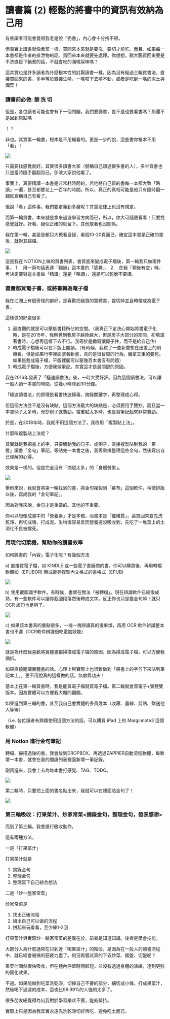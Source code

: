 # 讀書篇 (2) 輕鬆的將書中的資訊有效納為己用

有些讀者可能會覺得我老是說「扔書」，內心會十分捨不得。

但事實上讀書就像煮菜一樣，買回來本來就是要洗，要切才能吃。而且，如果每一本書都是作者的排泄物的話。買回來本來就要先處理。你想想，豬大腸買回來要是不洗直接下鍋煮的話，不就會吃的滿嘴屎味嗎？

這其實也是許多讀者為什麼根本性的討厭讀書一樣。因為沒有經過三輪買書法，直接買回來的書，多半等於直接生啃，一嘴咬下去啃不動，或者是吃到一嘴的泥土與爛菜！

### 讀書前必做: 篩 洗 切

但是，各位讀者可能也會有下一個問題，我們要篩書，豈不是也要看書嗎？那還不是回到原點嗎

！？

非也。其實第一輪書，根本是不用細看的。更進一步的說，這些書你根本不用「看」！

![](images/20211024112245.png)

只需要找感覺就好。其實很多讀書大家（號稱自己讀過很多書的人），多半買書也只是當時隨手翻翻而已。卻唬大家說他看了。

事實上，真要精讀一本書是非常耗時間的，若他將自己買的書每一本都大致「略讀」一遍，甚至都要花上一百年的時間。所以，真正的真相可能是他只有隨時翻一翻就宣稱自己有看了。

但說「看」這件事。我們要定義到多嚴呢？其實法律上也沒有規定。

而第一輪買書，本來就是拿來過濾學習方向而已，所以，你大可隨便看看！只要找感覺就好。好看、疑似正確的就留下。其他放著也沒關係。


我在第一輪，甚至是都只大概看目錄，看個10-20頁而已。確定這本書是正確的書後，就對其歸檔。

![](images/20211024112257.png)

這是我在 NOTION上做的買書列表，書買進來變成電子檔後，第一輪我只做兩件事，
1.　用一兩句話表達「翻過」這本書的「感覺」，
2.　在我「稍後有空」時，再決定要對這本書做「精讀」還是「略讀」，還是可以乾脆不要讀。

### 盡量都買電子書，或將書轉為電子檔

我在江湖上有個奇怪的癖好，是喜歡把我買的實體書，裁切掉並且轉檔成為電子書。

這樣做的好處很多

1. 最直觀的就是可以壓低書籍所佔的空間。（我真正下定決心開始將書電子化時，是在2015年，我察覺到我房子越換越大，但是房子大部分的空間，卻填滿著書時，心想再這樣下去不行。我等於是繳錢讓房子住，而不是給自己住）
2. 轉成電子檔後可以在平版上閱讀。（有時候，我買了一些新書想在出差上的飛機看，但是如果行李裡面塞著新書，真的是很智障的行為。難拿又重的要死。如果是裁成電子檔，平版裡面可以塞幾百本書沒有問題）
3. 轉成電子檔後，方便我做筆記。其實這才是最關鍵的原因。

我在2016年發表了「極速讀書法」後，一時大受好評。因為這個讀書法，可以讓一般人讀一本書的時間，從幾小時降到30分鐘。

「極速讀書法」的原理是看書快速掃毒，摘錄關鍵字，再整理成心得。

但這個方法並不是沒有缺點。這個方法最大的缺點是，必須要用手謄抄。而且當一本書例子太多時，光抄例子就費勁。當重點太多時，也是寫筆記起來非常費勁。

於是，在2018年時，我就不用這個方法了。我改用「複製貼上法」。

什麼叫複製貼上法呢？

其實就是我把書上的字，只要觸動我的句子、或例子，直接複製貼到我的「第一層」讀書「金句」筆記。等貼完一本書之後，我再重排整理這些金句，然後寫出自己理解的心得。

效果是一樣的。但是完全沒有「摘超太多」的「身體勞累」。

![](images/20211024112359.png)

舉例來說，我就會將第一輪找到的書，將金句複製到「幕布」這個軟件，稍微排版以後，寫成我的「金句筆記」。

因為對我來說，金句才是重要的。其他的不重要。

你可以想像成書中的「營養素」才是本體，而書本是「纖維質」，菜買回來要先洗乾淨，再切成塊、打成泥。生啃很容易反而營養還沒吸收到，先吃了一堆菜上的土消化不良被撐死。

### 用現代切菜機，幫助你的讀書效率

如何將書的「內容」電子化呢？有幾個方法

a) 直接買電子檔，如 KINDLE 或一些電子書廠商的書。你可以購買後，再用轉檔軟體如（EPUBOR) 轉成能夠複製內文格式的書格式（EPUB)

![](images/20211024112424.png)

b) 使用截圖識字軟件。有時候，書實在無法「被轉檔」。現在辨識軟件已經很成熟，有一些軟件可以讓你截圖段落然後轉成文字。反正你也只是要金句嘛！就只 OCR 該句也足夠了。

![](images/20211024112442.png)

c) 如果該本書真的重點很多，一塊一塊辨識真的很麻煩，再用 OCR 軟件辨識整本書也不遲（OCR軟件辨識很吃電腦效能）

![](images/20211024112524.png)

就是為什麼我喜歡將實體書都掃描成電子檔的原因，因為掃成電子檔，可以方便我摘拆。

如果直接閱讀實體書的話。心理上與實際上也很難做到「將書上的字剪下來貼到筆記本上」，更不用說真的這樣做的話，無敵費功夫！

基本上在第一輪買書時，我是能買電子檔就買電子檔。第二輪就會買電子+實體雙版本。因為實體可以方便我大概的翻閱。

如果進到第三輪的書，甚至我自己會實體的多買幾本（收藏、畫線、剪貼、贈送他人等等）

（i.e. 各位讀者有興趣使用這個方法的話，可以購買 iPad 上的 Marginnote3 這個軟體）

### 用 Notion 進行金句筆記

轉檔、掃描過後的書，我會放到DROPBOX，再透過ZAPPIER自動流程軟體，每新增一本書，就會在我的閱讀列表裡面新增一筆記錄。

剛買進來，我會上去為每本書打感覺、TAG、TODO。

![](images/20211024112606.png)

第二輪時，只要把上面的書名點出來，我就可以在裡面貼金句了！

![](images/20211024112625.png)

### 第三輪吸收：打果菜汁、炒家常菜<摘錄金句，整理金句，發表感想>

而到了第三輪。我會進行吸收動作。

這有兩種方法。

一是「打果菜汁」

打果菜汁就是

1. 摘錄金句
2. 整理金句
3. 整理寫下自己綜合想法

二是「炒一盤家常菜」

炒家常菜是

1. 找出正確流程
2. 組出自己可以做的流程
3. 拼起來玩看看，至少練1-2回

打果菜汁與實際炒一輪家常菜的差異在於，前者是知道知識。後者是學會技能。

大部分人為什麼通常在只到達「喝果菜汁」的階段，是因為在一般人的讀書流程中，就已經會被搞的筋疲力盡了。何況再嘗試真的下去炒菜、擺盤、切盤呢？

果菜汁固然很快吸收，但在體內停留時間較短。並沒有透過身體的演練，達到更強的固化效果。

不過。如果能做到吃菜洗乾淨，切掉自己不要的部分，細切成小條，打成果菜汁，然後喝下過濾的成本，這也比99.99%的人強的太多了。

很多朋友總覺得為何我對於學習樂此不疲，能夠堅持。

實際上只是因為我其實永遠先洗乾淨切好再吃，避免吃土而已。
